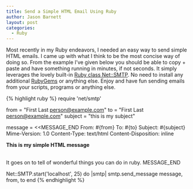 ```yaml
---
title: Send a Simple HTML Email Using Ruby
author: Jason Barnett
layout: post
categories:
  - Ruby
---
```

Most recently in my Ruby endeavors, I needed an easy way to send simple HTML emails. I came up with what I think to be the most concise way of doing so. From the example I’ve given below you should be able to copy + paste and have something running in minutes, if not seconds. It simply leverages the lovely built-in [Ruby class Net::SMTP][1]. No need to install any additional [RubyGems][2] or anything else. Enjoy and have fun sending emails from your scripts, programs or anything else.

{% highlight ruby %}
require 'net/smtp'

from    = "First Last <person@example.com>"
to      = "First Last <person@example.com>"
subject = "this is my subject"

message = <<MESSAGE_END
From: #{from}
To: #{to}
Subject: #{subject}
Mime-Version: 1.0
Content-Type: text/html
Content-Disposition: inline

<b>This is my simple HTML message</b><br /><br />

It goes on to tell of wonderful things you can do in ruby.
MESSAGE_END

Net::SMTP.start('localhost', 25) do |smtp|
  smtp.send_message message, from, to
end
{% endhighlight %}

[1]: http://www.ruby-doc.org/stdlib-1.9.3/libdoc/net/smtp/rdoc/Net/SMTP.html
[2]: http://rubygems.org/
